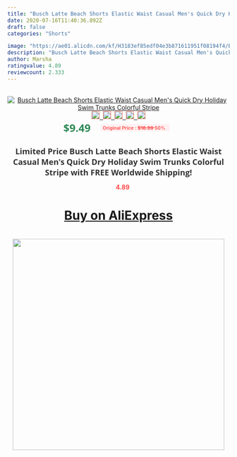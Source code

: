 ```yaml
---
title: "Busch Latte Beach Shorts Elastic Waist Casual Men's Quick Dry Holiday Swim Trunks Colorful Stripe"
date: 2020-07-16T11:40:36.892Z
draft: false
categories: "Shorts"

image: "https://ae01.alicdn.com/kf/H3183ef85edf04e3b871611951f08194f4/Busch-Latte-Beach-Shorts-Elastic-Waist-Casual-Men-s-Quick-Dry-Holiday-Swim-Trunks-Colorful-Stripe.jpg"
description: "Busch Latte Beach Shorts Elastic Waist Casual Men's Quick Dry Holiday Swim Trunks Colorful Stripe"
author: Marsha
ratingvalue: 4.89
reviewcount: 2.333
---
```

<br>
<div style="text-align: center;">
<a href="https://s.click.aliexpress.com/e/_9HRYFT" target="_blank" rel="nofollow noopener noreferrer"><img alt="Busch Latte Beach Shorts Elastic Waist Casual Men's Quick Dry Holiday Swim Trunks Colorful Stripe" class="magnifier-image" src="https://ae01.alicdn.com/kf/H3183ef85edf04e3b871611951f08194f4/Busch-Latte-Beach-Shorts-Elastic-Waist-Casual-Men-s-Quick-Dry-Holiday-Swim-Trunks-Colorful-Stripe.jpg_640x640.jpg">
<br>
<img style="border:1px solid salmon" src="https://ae01.alicdn.com/kf/H3183ef85edf04e3b871611951f08194f4/Busch-Latte-Beach-Shorts-Elastic-Waist-Casual-Men-s-Quick-Dry-Holiday-Swim-Trunks-Colorful-Stripe.jpg_120x120.jpg">&nbsp;&nbsp;<img style="border:1px solid salmon" src="https://ae01.alicdn.com/kf/Hbc29b610b91a44778fed47def4adc308M/Busch-Latte-Beach-Shorts-Elastic-Waist-Casual-Men-s-Quick-Dry-Holiday-Swim-Trunks-Colorful-Stripe.jpg_120x120.jpg">&nbsp;&nbsp;<img style="border:1px solid salmon" src="https://ae01.alicdn.com/kf/H2c7eece08e4a43d580c5264abf67cbbbg/Busch-Latte-Beach-Shorts-Elastic-Waist-Casual-Men-s-Quick-Dry-Holiday-Swim-Trunks-Colorful-Stripe.jpg_120x120.jpg">&nbsp;&nbsp;<img style="border:1px solid salmon" src="https://ae01.alicdn.com/kf/H23a40e3bcfd645908248a872ea2626efu/Busch-Latte-Beach-Shorts-Elastic-Waist-Casual-Men-s-Quick-Dry-Holiday-Swim-Trunks-Colorful-Stripe.jpg_120x120.jpg">&nbsp;&nbsp;<img style="border:1px solid salmon" src="https://ae01.alicdn.com/kf/Hac20529b8e44407d87e7d13be1c74a3cE/Busch-Latte-Beach-Shorts-Elastic-Waist-Casual-Men-s-Quick-Dry-Holiday-Swim-Trunks-Colorful-Stripe.jpg_120x120.jpg"></a></div><br0>
<div style="text-align: center;"><span style="background-color: white; border: 0px; box-sizing: border-box; color: seagreen; display: inline-block; font-family: &quot;open sans&quot; , &quot;arial&quot; , &quot;helvetica&quot; , sans-serif , &quot;heiti&quot;; font-size: 24px; font-stretch: inherit; font-weight: 700; line-height: inherit; margin: 0px 10px 0px 0px; padding: 0px; vertical-align: middle;">$9.49 </span>
<span style="background: rgb(255 , 241 , 241); border-radius: 3px; border: 0px; box-sizing: border-box; color: #ff4747; display: inline-block; font-family: inherit; font-size: 12px; font-stretch: inherit; font-style: inherit; font-variant: inherit; font-weight: 600; line-height: inherit; margin: 0px; padding: 2px 5px; transform: scale(0.9); vertical-align: middle;">Original Price : <b style="text-decoration: line-through;">$18.99 </b> 50%&nbsp;&nbsp;</span></div>
<h1 style="color: #333333; display: inline-block; font-family: &quot;open sans&quot; , &quot;arial&quot; , &quot;helvetica&quot; , sans-serif , &quot;heiti&quot;; font-size: 18px; font-stretch: inherit; font-weight: 700; text-align: center;">Limited Price Busch Latte Beach Shorts Elastic Waist Casual Men's Quick Dry Holiday Swim Trunks Colorful Stripe with FREE Worldwide Shipping!</h1>
<div style="color: #ff4747; text-align: center;">
<img src="https://4.bp.blogspot.com/-M0ZcTcb-5uY/XleCXlxnR4I/AAAAAAAAAEc/OrjgMkXV1oMQFaCRZj5HQwOCBcu3w1FegCPcBGAYYCw/s1600/star.png" style="height: 15px;">&nbsp;<b>4.89</b></div>
<div class="button_cont" align="center"><a class="buynow_a" href="https://s.click.aliexpress.com/e/_9HRYFT" target="_blank" rel="nofollow noopener noreferrer"><H1>Buy on AliExpress</H1></a></div><br>
<div class="separator" style="clear: both; text-align: center;">
<img src="https://lh3.googleusercontent.com/-pTy5HemUv9M/XlePHvY0dAI/AAAAAAAAAE4/0nX5iRUoIWY8eMW9Dpxeirr157OZliDIgCLcBGAsYHQ/s1600/badge.gif" width="480">
</div>

